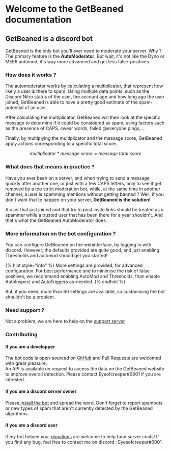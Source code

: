 # Welcome to the GetBeaned documentation

## GetBeaned is a discord bot

GetBeaned is the only bot you'll ever need to moderate your server. Why ? The primary feature is the **AutoModerator**. But wait, it's not like the Dyno or MEE6 automod, it's way more advanced and got less false-positives.

### How does it works ?

The automoderator works by calculating a multiplicator, that represent how likely a user is there to spam. Using multiple data points, such as the Discord Nitro status of the user, the account age and how long ago the user joined, GetBeaned is able to have a pretty good estimate of the spam-potential of an user.

After calculating the multiplicator, GetBeaned will then look at the specific message to determine if it could be considered as spam, using factors such as the presence of CAPS, swear words, failed @everyone pings, ...

Finally, by multiplying the multiplicator and the message score, GetBeaned apply actions corresponding to a specific total score.

$$
multiplicator * message\ score = message\ total\ score
$$

### What does that means in practice ?

Have you ever been on a server, and when trying to send a message quickly after another one, or just with a few CAPS letters, only to see it get removed by a too strict moderation bot, while, at the same time in another channel, a user is spamming mentions without getting banned ? Well, if you don't want that to happen on your server, **GetBeaned is the solution!**

A user that just joined and that try to post invite links should be treated as a spammer while a trusted user that has been there for a year shouldn't. And that's what the GetBeaned AutoModerator does.

### More information on the bot configuration ?

You can configure GetBeaned on the webinterface, by logging in with discord. However, the defaults provided are quite good, and just enabling Thresholds and automod should get you started!

{% hint style="info" %}
More settings are provided, for advanced configuration. For best performance and to minimise the risk of false positives, we recommand enabling AutoMod and Thresholds, than enable AutoInspect and AutoTriggers as-needed.
{% endhint %}

But, if you need, more than 60 settings are available, so customising the bot shouldn't be a problem.

### Need support ?

Not a problem, we are here to help on the [support server](https://discordapp.com/invite/cPbhK53)

### Contributing

#### If you are a developper

The bot code is open-sourced on [GitHub](https://github.com/getbeaned) and Pull Requests are welcomed with great pleasure.  
An API is available on request to access the data on the GetBeaned website to improve overall detection. Please contact Eyeofcreeper\#0001 if you are intrested.

#### If you are a discord server owner

Please[ install the bot](bot-documentation/tutorial-setting-up-your-server-for-the-first-time.md) and spread the word. Don't forget to report spambots or new types of spam that aren't currently detected by the GetBeaned algorithms.

#### If you are a discord user

If my bot helped you, [donations](https://www.paypal.me/duckduckhunt) are welcome to help fund server costs! If you find any bug, feel free to contact me on discord : Eyesofcreeper\#0001

 



